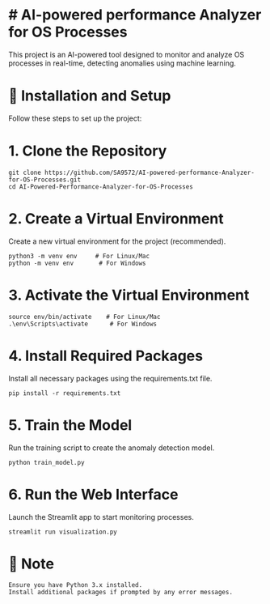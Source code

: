 # # AI-powered performance Analyzer for OS Processes
This project is an AI-powered tool designed to monitor and analyze OS processes in real-time, detecting anomalies using machine learning.

# 📁 Installation and Setup

Follow these steps to set up the project:

# 1. Clone the Repository

    git clone https://github.com/SA9572/AI-powered-performance-Analyzer-for-OS-Processes.git
    cd AI-Powered-Performance-Analyzer-for-OS-Processes

# 2. Create a Virtual Environment

Create a new virtual environment for the project (recommended).

    python3 -m venv env     # For Linux/Mac
    python -m venv env       # For Windows

# 3. Activate the Virtual Environment
    source env/bin/activate    # For Linux/Mac
    .\env\Scripts\activate      # For Windows

# 4. Install Required Packages

Install all necessary packages using the requirements.txt file.

    pip install -r requirements.txt

# 5. Train the Model

Run the training script to create the anomaly detection model.

    python train_model.py

# 6. Run the Web Interface

Launch the Streamlit app to start monitoring processes.

    streamlit run visualization.py



# 📌 Note
    Ensure you have Python 3.x installed.
    Install additional packages if prompted by any error messages.